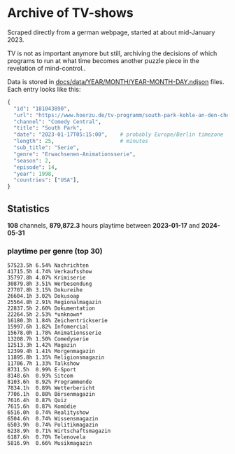 # Archive of TV-shows

Scraped directly from a german webpage, started at about mid-January 2023.

TV is not as important anymore but still, archiving the decisions of which programs to run at what time
becomes another puzzle piece in the revelation of mind-control.. 

Data is stored in [docs/data/YEAR/MONTH/YEAR-MONTH-DAY.ndjson](docs/data/) files. 
Each entry looks like this:

```python
{
  "id": "181043890", 
  "url": "https://www.hoerzu.de/tv-programm/south-park-kohle-an-den-chefkoch/bid_181043890/", 
  "channel": "Comedy Central", 
  "title": "South Park", 
  "date": "2023-01-17T05:15:00",    # probably Europe/Berlin timezone 
  "length": 25,                     # minutes 
  "sub_title": "Serie", 
  "genre": "Erwachsenen-Animationsserie", 
  "season": 2, 
  "episode": 14, 
  "year": 1998, 
  "countries": ["USA"],
}
```

## Statistics

**108** channels, **879,872.3** hours playtime between **2023-01-17** and **2024-05-31**


### playtime per genre (top 30)

    57523.5h 6.54% Nachrichten
    41715.5h 4.74% Verkaufsshow
    35797.8h 4.07% Krimiserie
    30879.8h 3.51% Werbesendung
    27707.8h 3.15% Dokureihe
    26604.1h 3.02% Dokusoap
    25564.8h 2.91% Regionalmagazin
    22837.5h 2.60% Dokumentation
    22264.5h 2.53% *unknown*
    16180.3h 1.84% Zeichentrickserie
    15997.6h 1.82% Infomercial
    15678.0h 1.78% Animationsserie
    13208.7h 1.50% Comedyserie
    12513.3h 1.42% Magazin
    12399.4h 1.41% Morgenmagazin
    11895.8h 1.35% Religionsmagazin
    11706.7h 1.33% Talkshow
    8731.5h  0.99% E-Sport
    8148.6h  0.93% Sitcom
    8103.6h  0.92% Programmende
    7834.1h  0.89% Wetterbericht
    7706.1h  0.88% Börsenmagazin
    7616.4h  0.87% Quiz
    7615.6h  0.87% Komödie
    6516.0h  0.74% Realityshow
    6504.6h  0.74% Wissensmagazin
    6503.9h  0.74% Politikmagazin
    6238.9h  0.71% Wirtschaftsmagazin
    6187.6h  0.70% Telenovela
    5816.9h  0.66% Musikmagazin

